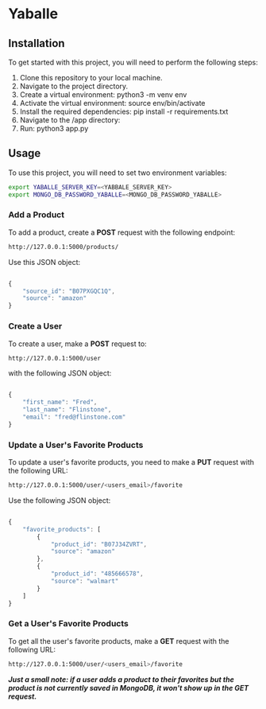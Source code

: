 # Yaballe

## Installation

To get started with this project, you will need to perform the following steps:

1. Clone this repository to your local machine.
2. Navigate to the project directory.
3. Create a virtual environment: python3 -m venv env
4. Activate the virtual environment: source env/bin/activate
5. Install the required dependencies: pip install -r requirements.txt
6. Navigate to the /app directory:
7. Run: python3 app.py

## Usage

To use this project, you will need to set two environment variables:

```bash
export YABALLE_SERVER_KEY=<YABBALE_SERVER_KEY>
export MONGO_DB_PASSWORD_YABALLE=<MONGO_DB_PASSWORD_YABALLE>
```

### Add a Product

To add a product, create a **POST** request with the following endpoint:

```bash
http://127.0.0.1:5000/products/

```

Use this JSON object:

```javascript

{
    "source_id": "B07PXGQC1Q",
    "source": "amazon"
}

```

### Create a User

To create a user, make a **POST** request to:

```bash
http://127.0.0.1:5000/user

```

with the following JSON object:

```javascript

{
	"first_name": "Fred",
	"last_name": "Flinstone",
	"email": "fred@flinstone.com"
}

```

### Update a User's Favorite Products

To update a user's favorite products, you need to make a **PUT** request with the following URL:

```bash
http://127.0.0.1:5000/user/<users_email>/favorite

```
Use the following JSON object:

```javascript

{
	"favorite_products": [
		{
			"product_id": "B07J34ZVRT",
			"source": "amazon"
		},
		{
			"product_id": "485666578",
			"source": "walmart"
		}
	]
}

```

### Get a User's Favorite Products

To get all the user's favorite products, make a **GET** request with the following URL:

```bash
http://127.0.0.1:5000/user/<users_email>/favorite

```

***Just a small note: if a user adds a product to their favorites but the product is not currently saved in MongoDB, it won't show up in the GET request.*** 